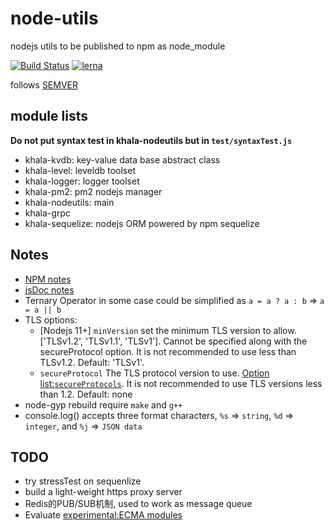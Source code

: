# node-utils
nodejs utils to be published to npm as node_module

[![Build Status](https://travis-ci.com/davidkhala/node-utils.svg?branch=master)](https://travis-ci.com/davidkhala/node-utils)
[![lerna](https://img.shields.io/badge/maintained%20with-lerna-cc00ff.svg)](https://lerna.js.org/)

follows [SEMVER](https://semver.org/)


## module lists
**Do not put syntax test in khala-nodeutils but in `test/syntaxTest.js`**
- khala-kvdb:   key-value data base abstract class
- khala-level:  leveldb toolset
- khala-logger: logger toolset 
- khala-pm2:    pm2 nodejs manager
- khala-nodeutils:  main
- khala-grpc
- khala-sequelize: nodejs ORM powered by npm sequelize 

## Notes
- [NPM notes](./npm.md)
- [jsDoc notes](./jsdoc.md)
- Ternary Operator in some case could be simplified as 
    `a = a ? a : b` => `a = a || b` 
- TLS options:
    - [Nodejs 11+] `minVersion` set the minimum TLS version to allow. ['TLSv1.2', 'TLSv1.1', 'TLSv1']. Cannot be specified along with the secureProtocol option. It is not recommended to use less than TLSv1.2. Default: 'TLSv1'.
    - `secureProtocol` The TLS protocol version to use. [Option list:`secureProtocols`](./main/baseApp.js). It is not recommended to use TLS versions less than 1.2. Default: none
- node-gyp rebuild require `make` and `g++`
- console.log() accepts three format characters, `%s` => `string`, `%d` => `integer`, and `%j` => `JSON data`

## TODO
- try stressTest on sequenlize
- build a light-weight https proxy server
- Redis的PUB/SUB机制, used to work as message queue
- Evaluate [experimental:ECMA modules](https://nodejs.org/docs/latest-v12.x/api/esm.html#esm_ecmascript_modules)

